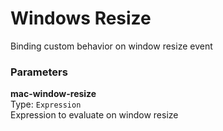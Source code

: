 
Windows Resize
===
Binding custom behavior on window resize event  
  
### Parameters
**mac-window-resize**  
Type: `Expression`  
Expression to evaluate on window resize  
  

